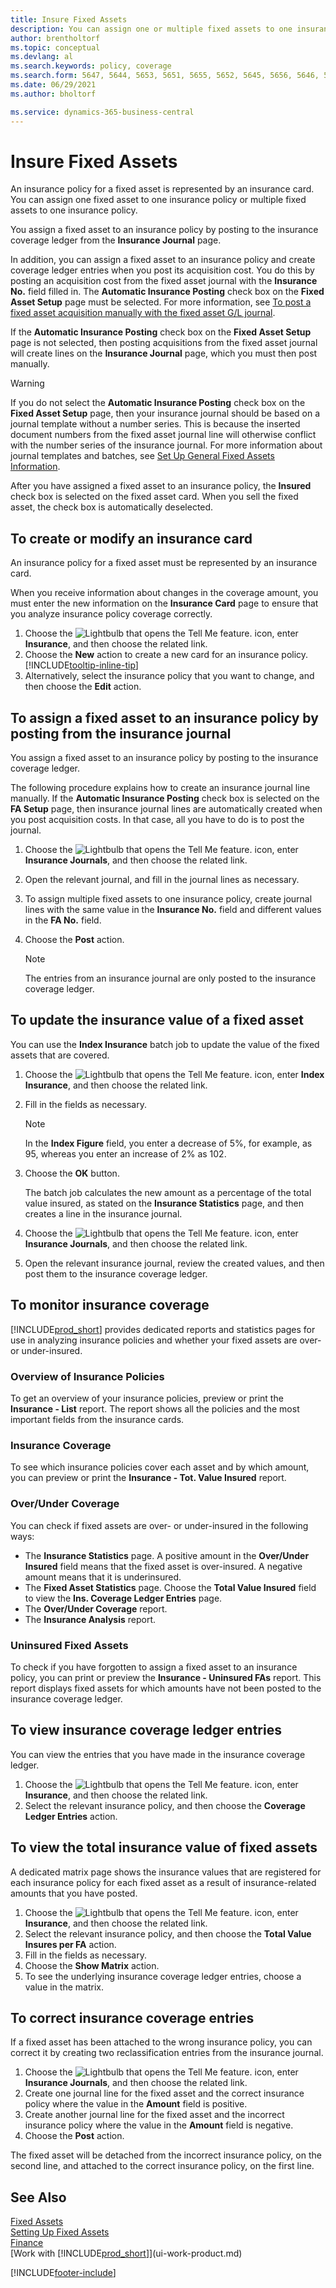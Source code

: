 ```yaml
---
title: Insure Fixed Assets
description: You can assign one or multiple fixed assets to one insurance policy by posting to the insurance coverage ledger from the **Insurance Journal** page.
author: brentholtorf
ms.topic: conceptual
ms.devlang: al
ms.search.keywords: policy, coverage
ms.search.form: 5647, 5644, 5653, 5651, 5655, 5652, 5645, 5656, 5646, 5648, 9275
ms.date: 06/29/2021
ms.author: bholtorf

ms.service: dynamics-365-business-central
---
```

# Insure Fixed Assets
An insurance policy for a fixed asset is represented by an insurance card. You can assign one fixed asset to one insurance policy or multiple fixed assets to one insurance policy.

You assign a fixed asset to an insurance policy by posting to the insurance coverage ledger from the **Insurance Journal** page.

In addition, you can assign a fixed asset to an insurance policy and create coverage ledger entries when you post its acquisition cost. You do this by posting an acquisition cost from the fixed asset journal with the **Insurance No.** field filled in. The **Automatic Insurance Posting** check box on the **Fixed Asset Setup** page must be selected. For more information, see [To post a fixed asset acquisition manually with the fixed asset G/L journal](fa-how-acquire.md#to-post-a-fixed-asset-acquisition-manually-with-the-fixed-asset-gl-journal).

If the **Automatic Insurance Posting** check box on the **Fixed Asset Setup** page is not selected, then posting acquisitions from the fixed asset journal will create lines on the **Insurance Journal** page, which you must then post manually.

> [!WARNING]  
>   If you do not select the **Automatic Insurance Posting** check box on the **Fixed Asset Setup** page, then your insurance journal should be based on a journal template without a number series. This is because the inserted document numbers from the fixed asset journal line will otherwise conflict with the number series of the insurance journal. For more information about journal templates and batches, see [Set Up General Fixed Assets Information](fa-how-setup-general.md).

After you have assigned a fixed asset to an insurance policy, the **Insured** check box is selected on the fixed asset card. When you sell the fixed asset, the check box is automatically deselected.

## To create or modify an insurance card
An insurance policy for a fixed asset must be represented by an insurance card.

When you receive information about changes in the coverage amount, you must enter the new information on the **Insurance Card** page to ensure that you analyze insurance policy coverage correctly.  

1. Choose the ![Lightbulb that opens the Tell Me feature.](media/ui-search/search_small.png "Tell me what you want to do") icon, enter **Insurance**, and then choose the related link.
2. Choose the **New** action to create a new card for an insurance policy. [!INCLUDE[tooltip-inline-tip](includes/tooltip-inline-tip_md.md)]
3. Alternatively, select the insurance policy that you want to change, and then choose the **Edit** action.

## To assign a fixed asset to an insurance policy by posting from the insurance journal
You assign a fixed asset to an insurance policy by posting to the insurance coverage ledger.  

The following procedure explains how to create an insurance journal line manually. If the **Automatic Insurance Posting** check box is selected on the **FA Setup** page, then insurance journal lines are automatically created when you post acquisition costs. In that case, all you have to do is to post the journal.  

1. Choose the ![Lightbulb that opens the Tell Me feature.](media/ui-search/search_small.png "Tell me what you want to do") icon, enter **Insurance Journals**, and then choose the related link.  
2. Open the relevant journal, and fill in the journal lines as necessary.  
3. To assign multiple fixed assets to one insurance policy, create journal lines with the same value in the **Insurance No.** field and different values in the **FA No.** field.  
4. Choose the **Post** action.  

    > [!NOTE]  
    >   The entries from an insurance journal are only posted to the insurance coverage ledger.  

## To update the insurance value of a fixed asset
You can use the **Index Insurance** batch job to update the value of the fixed assets that are covered.  

1. Choose the ![Lightbulb that opens the Tell Me feature.](media/ui-search/search_small.png "Tell me what you want to do") icon, enter **Index Insurance**, and then choose the related link.
2. Fill in the fields as necessary.

    > [!NOTE]  
    >   In the **Index Figure** field, you enter a decrease of 5%, for example, as 95, whereas you enter an increase of 2% as 102.  
3. Choose the **OK** button.  

   The batch job calculates the new amount as a percentage of the total value insured, as stated on the **Insurance Statistics** page, and then creates a line in the insurance journal.  
4. Choose the ![Lightbulb that opens the Tell Me feature.](media/ui-search/search_small.png "Tell me what you want to do") icon, enter **Insurance Journals**, and then choose the related link.  
5. Open the relevant insurance journal, review the created values, and then post them to the insurance coverage ledger.  

## To monitor insurance coverage
[!INCLUDE[prod_short](includes/prod_short.md)] provides dedicated reports and statistics pages for use in analyzing insurance policies and whether your fixed assets are over- or under-insured.  

### Overview of Insurance Policies
To get an overview of your insurance policies, preview or print the **Insurance - List** report. The report shows all the policies and the most important fields from the insurance cards.  

### Insurance Coverage
To see which insurance policies cover each asset and by which amount, you can preview or print the **Insurance - Tot. Value Insured** report.  

### Over/Under Coverage
You can check if fixed assets are over- or under-insured in the following ways:  

* The **Insurance Statistics** page. A positive amount in the **Over/Under Insured** field means that the fixed asset is over-insured. A negative amount means that it is underinsured.  
* The **Fixed Asset Statistics** page. Choose the **Total Value Insured** field to view the **Ins. Coverage Ledger Entries** page.  
* The **Over/Under Coverage** report.  
* The **Insurance Analysis** report.  

### Uninsured Fixed Assets
To check if you have forgotten to assign a fixed asset to an insurance policy, you can print or preview the **Insurance - Uninsured FAs** report. This report displays fixed assets for which amounts have not been posted to the insurance coverage ledger.  

## To view insurance coverage ledger entries
You can view the entries that you have made in the insurance coverage ledger.  

1. Choose the ![Lightbulb that opens the Tell Me feature.](media/ui-search/search_small.png "Tell me what you want to do") icon, enter **Insurance**, and then choose the related link.  
2. Select the relevant insurance policy, and then choose the **Coverage Ledger Entries** action.  

## To view the total insurance value of fixed assets
A dedicated matrix page shows the insurance values that are registered for each insurance policy for each fixed asset as a result of insurance-related amounts that you have posted.  

1. Choose the ![Lightbulb that opens the Tell Me feature.](media/ui-search/search_small.png "Tell me what you want to do") icon, enter **Insurance**, and then choose the related link.  
2. Select the relevant insurance policy, and then choose the **Total Value Insures per FA** action.  
3. Fill in the fields as necessary.  
4. Choose the **Show Matrix** action.  
5. To see the underlying insurance coverage ledger entries, choose a value in the matrix.  

## To correct insurance coverage entries
If a fixed asset has been attached to the wrong insurance policy, you can correct it by creating two reclassification entries from the insurance journal.  

1. Choose the ![Lightbulb that opens the Tell Me feature.](media/ui-search/search_small.png "Tell me what you want to do") icon, enter **Insurance Journals**, and then choose the related link.  
2. Create one journal line for the fixed asset and the correct insurance policy where the value in the **Amount** field is positive.  
3. Create another journal line for the fixed asset and the incorrect insurance policy where the value in the **Amount** field is negative.  
4. Choose the **Post** action.  

The fixed asset will be detached from the incorrect insurance policy, on the second line, and attached to the correct insurance policy, on the first line.  

## See Also
[Fixed Assets](fa-manage.md)  
[Setting Up Fixed Assets](fa-setup.md)  
[Finance](finance.md)  
[Work with [!INCLUDE[prod_short](includes/prod_short.md)]](ui-work-product.md)  


[!INCLUDE[footer-include](includes/footer-banner.md)]